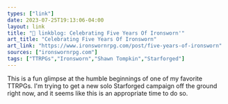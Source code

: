 ```yaml
---
types: ["link"]
date: 2023-07-25T19:13:06-04:00
layout: link
title: "🔗 linkblog: Celebrating Five Years Of Ironsworn'"
art_title: "Celebrating Five Years Of Ironsworn"
art_link: "https://www.ironswornrpg.com/post/five-years-of-ironsworn"
sources: ["ironswornrpg.com"]
tags: ["TTRPGs","Ironsworn","Shawn Tompkin","Starforged"]
---
```

This is a fun glimpse at the humble beginnings of one of my favorite TTRPGs. I'm trying to get a new solo Starforged campaign off the ground right now, and it seems like this is an appropriate time to do so.  
 
